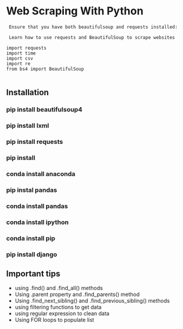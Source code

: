 
# Web Scraping With Python


```
 Ensure that you have both beautifulsoup and requests installed:

 Learn how to use requests and BeautifulSoup to scrape websites

import requests
import time
import csv
import re
from bs4 import BeautifulSoup


```

## Installation

### pip install beautifulsoup4
### pip install lxml
### pip install requests
### pip install
### conda install anaconda
### pip instal pandas
### conda install pandas
### conda install ipython
### conda install pip
### pip install django

## Important tips

- using .find() and .find_all() methods
- Using .parent property and .find_parents() method
- Using .find_next_sibling() and .find_previous_sibling() methods
- using filtering functions to get data
- using regular expression to clean data
- Using FOR loops to populate list
